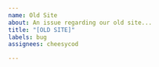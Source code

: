 ```yaml
---
name: Old Site
about: An issue regarding our old site...
title: "[OLD SITE]"
labels: bug
assignees: cheesycod

---
```



